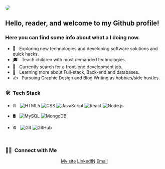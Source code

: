 <img src="https://i.postimg.cc/sXF6xtKV/kramered.jpg" style="border-radius:50%"/>

<h2>Hello, reader, and welcome to my Github profile!</h2>

<h3>Here you can find some info about what a I doing now.</h3>

- 🤔 &nbsp; Exploring new technologies and developing software solutions and quick hacks.
- 🎓 &nbsp; Teach children with most demanded technologies.
- 💼 &nbsp; Currently search for a front-end development job.
- 🌱 &nbsp; Learning more about Full-stack, Back-end and databases.
- ✍️ &nbsp; Pursuing Graphic Design and Blog Writing as hobbies/side hustles.

<h3> 🛠 &nbsp;Tech Stack</h3>

- 🌐 &nbsp;
  ![HTML5](https://img.shields.io/badge/-HTML5-333333?style=flat&logo=HTML5)
  ![CSS](https://img.shields.io/badge/-CSS-333333?style=flat&logo=CSS3&logoColor=1572B6)
  ![JavaScript](https://img.shields.io/badge/-JavaScript-333333?style=flat&logo=javascript)
  ![React](https://img.shields.io/badge/-React-333333?style=flat&logo=react)
  ![Node.js](https://img.shields.io/badge/-Node.js-333333?style=flat&logo=node.js)
  
- 🛢 &nbsp;
  ![MySQL](https://img.shields.io/badge/-MySQL-333333?style=flat&logo=mysql)
  ![MongoDB](https://img.shields.io/badge/-MongoDB-333333?style=flat&logo=mongodb)
  
- ⚙️ &nbsp;
  ![Git](https://img.shields.io/badge/-Git-333333?style=flat&logo=git)
  ![GitHub](https://img.shields.io/badge/-GitHub-333333?style=flat&logo=github)
  

<br/>

<h3> 🤝🏻 &nbsp;Connect with Me </h3>

<p align="center">
<a href="https://kramer-ed.vercel.app/" margin=50>My site</a>
<a href="https://www.linkedin.com/in/ed-kramer-bb0811234/">LinkedIN</a>
<a href="mailto:kramer.ed.99@gmail.com">Email</a>
</p>
